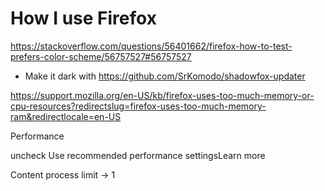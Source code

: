 # How I use Firefox

https://stackoverflow.com/questions/56401662/firefox-how-to-test-prefers-color-scheme/56757527#56757527

* Make it dark with https://github.com/SrKomodo/shadowfox-updater


https://support.mozilla.org/en-US/kb/firefox-uses-too-much-memory-or-cpu-resources?redirectslug=firefox-uses-too-much-memory-ram&redirectlocale=en-US

Performance

uncheck Use recommended performance settingsLearn more

Content process limit -> 1
